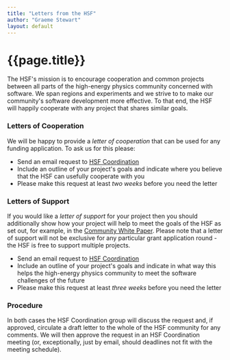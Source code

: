 ```yaml
---
title: "Letters from the HSF"
author: "Graeme Stewart"
layout: default
---
```


# {{page.title}}

The HSF's mission is to encourage cooperation and common projects
between all parts of the high-energy physics community concerned
with software. We span regions and experiments and we strive to 
to make our community's software development more effective.
To that end, the HSF will happily cooperate with any project that
shares similar goals. 

### Letters of Cooperation

We will be happy to provide a *letter of cooperation*
that can be used for any funding application. To ask us
for this please:

- Send an email request to [HSF Coordination](mailto:hsf-coordination@googlegroups.com)
- Include an outline of your project's goals and indicate where you
  believe that the HSF can usefully cooperate with you
- Please make this request at least *two weeks* before you need the letter

### Letters of Support

If you would like a *letter of support* for your project then you
should additionally show how your project will help to meet the goals
of the HSF as set out, for example, in the [Community White Paper](/organization/cwp.html).
Please note that a letter of support will not be exclusive for any
particular grant application round - the HSF is free to support multiple
projects.

- Send an email request to [HSF Coordination](mailto:hsf-coordination@googlegroups.com)
- Include an outline of your project's goals and indicate in what way
  this helps the high-energy physics community to meet the software challenges
  of the future
- Please make this request at least *three weeks* before you need the letter

### Procedure

In both cases the HSF Coordination group will discuss the request and, if approved,
circulate a draft letter to the whole of the HSF community for any comments. We will
then approve the request in an HSF Coordination meeting (or, exceptionally, just by email,
should deadlines not fit with the meeting schedule).
